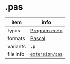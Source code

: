 

# .pas

item | info
--- | ---
types | [Program code](../dataTypes/programCode.md)
formats | [Pascal](../fileFormats/pascal.md)
variants | [`.p`](../extensions/p.md)
file info | [`extension/pas`]({{fileinfo}}/pas)



